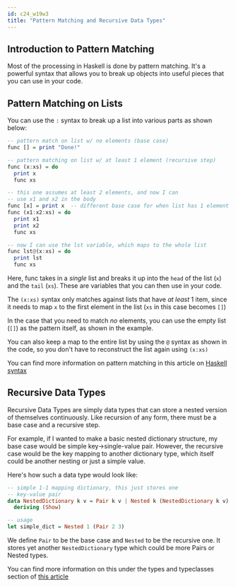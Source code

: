 ```yaml
---
id: c24_w19w3
title: "Pattern Matching and Recursive Data Types"
---
```


## Introduction to Pattern Matching

Most of the processing in Haskell is done by pattern 
matching. It's a powerful syntax that allows you to break
up objects into useful pieces that you can use in your code.

## Pattern Matching on Lists

You can use the `:` syntax to break up a list into various 
parts as shown below:

```haskell
-- pattern match on list w/ no elements (base case)
func [] = print "Done!"

-- pattern matching on list w/ at least 1 element (recursive step)
func (x:xs) = do
  print x
  func xs

-- this one assumes at least 2 elements, and now I can
-- use x1 and x2 in the body
func [x] = print x  -- different base case for when list has 1 element
func (x1:x2:xs) = do
  print x1
  print x2
  func xs

-- now I can use the lst variable, which maps to the whole list
func lst@(x:xs) = do
  print lst
  func xs
```
Here, func takes in a *single* list and breaks it up into 
the `head` of the list (`x`) and the `tail` (`xs`). These 
are variables that you can then use in your code.

The `(x:xs)` syntax only matches against lists that have *at 
least* 1 item, since it needs to map `x` to the first 
element in the list (`xs` in this case becomes `[]`)

In the case that you need to match *no* elements, you can 
use the empty list (`[]`) as the pattern itself, as shown in 
the example.

You can also keep a map to the entire list by using the `@`
syntax as shown in the code, so you don't have to reconstruct
the list again using `(x:xs)`

You can find more information on pattern matching in this article on [Haskell syntax](http://learnyouahaskell.com/syntax-in-functions)

## Recursive Data Types

Recursive Data Types are simply data types that can store a 
nested version of themselves continuously. Like recursion of 
any form, there must be a base case and a recursive step.

For example, if I wanted to make a basic nested dictionary 
structure, my base case would be simple key->single-value 
pair. However, the recursive case would be the key mapping 
to another dictionary type, which itself could be another 
nesting or just a simple value.

Here's how such a data type would look like:
```haskell
-- simple 1-1 mapping dictionary, this just stores one
-- key-value pair
data NestedDictionary k v = Pair k v | Nested k (NestedDictionary k v)
  deriving (Show)

-- usage
let simple_dict = Nested 1 (Pair 2 3)
```
We define `Pair` to be the base case and `Nested` to be the 
recursive one. It stores yet another `NestedDictionary` type 
which could be more Pairs or Nested types.

You can find more information on this under the types and 
typeclasses section of [this article](http://learnyouahaskell.com/making-our-own-types-and-typeclasses) 
